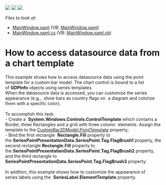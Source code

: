 <!-- default badges list -->
![](https://img.shields.io/endpoint?url=https://codecentral.devexpress.com/api/v1/VersionRange/128568401/22.2.2%2B)
[![](https://img.shields.io/badge/Open_in_DevExpress_Support_Center-FF7200?style=flat-square&logo=DevExpress&logoColor=white)](https://supportcenter.devexpress.com/ticket/details/T209933)
[![](https://img.shields.io/badge/📖_How_to_use_DevExpress_Examples-e9f6fc?style=flat-square)](https://docs.devexpress.com/GeneralInformation/403183)
<!-- default badges end -->
<!-- default file list -->
*Files to look at*:

* [MainWindow.xaml](./CS/DataSourceFromTemplate/MainWindow.xaml) (VB: [MainWindow.xaml](./VB/DataSourceFromTemplate/MainWindow.xaml))
* [MainWindow.xaml.cs](./CS/DataSourceFromTemplate/MainWindow.xaml.cs) (VB: [MainWindow.xaml.vb](./VB/DataSourceFromTemplate/MainWindow.xaml.vb))
<!-- default file list end -->
# How to access datasource data from a chart template


This example shows how to access datasource data using the point template for a custom bar model. The chart control is bound to a list of <strong>GDPInfo</strong> objects using series templates. <br />When the datasource data is accessed, you can customize the series appearance (e.g.,  show bars as country flags on  a diagram and colorize them with a specific color).<br /><br />To accomplish this task:<br />- Create a  <strong>System.Windows.Controls.ControlTemplate</strong> which contains a Border, three Rectangles and a grid with three column  elements. Assign the template to the <a href="https://documentation.devexpress.com/#wpf/DevExpressXpfChartsCustomBar2DModel_PointTemplatetopic">CustomBar2DModel.PointTemplate</a> property;<br />- Bind the first rectangle  <strong>Rectangle.Fill</strong> property to the <strong>SeriesPointPresentationData.SeriesPoint.Tag.FlagBrush1</strong> property, the second rectangle <strong>Rectangle.Fill</strong> property to the <strong>SeriesPointPresentationData.SeriesPoint.Tag.FlagBrush2</strong> property, and the third rectangle to <strong>SeriesPointPresentationData.SeriesPoint.Tag.FlagBrush3</strong> property. <br /><br />In addition, this example shows how to customize the appearance of series labels using the  <strong>SeriesLabel.ElementTemplate</strong> property. <br /><br /><br />

<br/>


